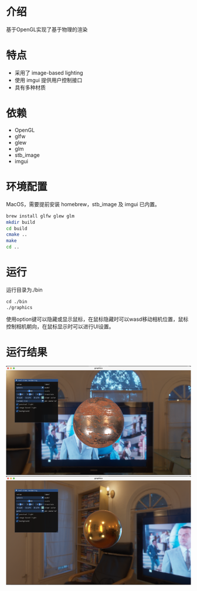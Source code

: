 # 介绍

基于OpenGL实现了基于物理的渲染

# 特点

- 采用了 image-based lighting
- 使用 imgui 提供用户控制接口
- 具有多种材质

# 依赖

- OpenGL
- glfw
- glew
- glm
- stb_image
- imgui

# 环境配置

MacOS，需要提前安装 homebrew，stb_image 及 imgui 已内置。

```zsh
brew install glfw glew glm
mkdir build
cd build
cmake ..
make
cd ..
```

# 运行
运行目录为./bin

```
cd ./bin
./graphics
```

使用option键可以隐藏或显示鼠标，在鼠标隐藏时可以wasd移动相机位置，鼠标控制相机朝向，在鼠标显示时可以进行UI设置。

# 运行结果
![](./img/res.png)
![](./img/res1.png)